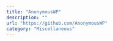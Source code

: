 ```yaml
---
title: "AnonymousWP"
description: ""
url: "https://github.com/AnonymousWP"
category: "Miscellaneous"
---
```

